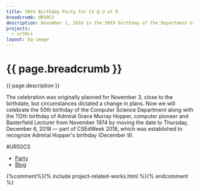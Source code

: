 ```yaml
---
title: 50th Birthday Party for CS @ U of R
breadcrumb: UR50CS
description: November 1, 2018 is the 50th birthday of the Department of Computer Science at the University of Regina.
projects:
  - ur50cs
layout: bg-image
---
```

# {{ page.breadcrumb }}

{{ page.description }}

The celebration was originally planned for November 3, close to the birthdate, but circumstances dictated a change in plans. Now we will celebrate the 50th birthday of the Computer Science Department along with the 112th birthday of Admiral Grace Murray Hopper, computer pioneer and Basterfield Lecturer from November 1974 by moving the date to Thursday, December 6, 2018 &mdash; part of CSEdWeek 2018, which was established to recognize Admiral Hopper's birthday (December 9).

\#UR50CS

* [Party](party.html)
* [Blog](https://ur50.cs.uregina.ca/)

{%comment%}{% include project-related-works.html %}{% endcomment %}
